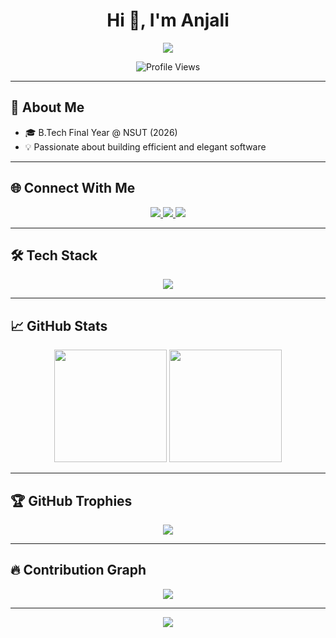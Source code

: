 <h1 align="center">Hi 👋, I'm Anjali</h1>

<p align="center">
  <img src="https://readme-typing-svg.demolab.com?font=Fira+Code&size=24&pause=1000&color=00F2FF&center=true&vCenter=true&width=600&lines=Aspiring+Software+Engineer;Open+Source+%7C+Machine+Learning+%7C+DSA+Lover" />
</p>

<p align="center">
  <img src="https://komarev.com/ghpvc/?username=anjalilongre9625&label=Profile%20views&color=00F2FF&style=flat-square" alt="Profile Views" />
</p>

---

## 🚀 About Me

- 🎓 B.Tech Final Year @ NSUT (2026)  
- 💡 Passionate about building efficient and elegant software

---

## 🌐 Connect With Me

<p align="center">
  <a href="https://www.linkedin.com/in/anjali-longre-573953258/" target="_blank">
    <img src="https://img.shields.io/badge/-LinkedIn-%230077B5?style=for-the-badge&logo=linkedin&logoColor=white"/>
  </a>
  <a href="https://kaggle.com/anjali31012004" target="_blank">
    <img src="https://img.shields.io/badge/-Kaggle-%2312100E?style=for-the-badge&logo=kaggle&logoColor=white"/>
  </a>
  <a href="mailto:anjalilongre349@gmail.com">
    <img src="https://img.shields.io/badge/Gmail-D14836?style=for-the-badge&logo=gmail&logoColor=white"/>
  </a>
</p>

---

## 🛠️ Tech Stack

<p align="center">
  <img src="https://skillicons.dev/icons?i=cpp,java,py,c,html,css,js,php,mysql,nuxt,linux,aws,selenium,opencv,matlab,git" />
</p>

---

## 📈 GitHub Stats

<p align="center">
  <img src="https://github-readme-stats.vercel.app/api?username=anjalilongre9625&show_icons=true&theme=tokyonight&hide_border=true&count_private=true" height="180"/>
  <img src="https://github-readme-stats.vercel.app/api/top-langs/?username=anjalilongre9625&layout=compact&theme=tokyonight&hide_border=true" height="180"/>
</p>

---

## 🏆 GitHub Trophies

<p align="center">
  <img src="https://github-profile-trophy.vercel.app/?username=anjalilongre9625&theme=onedark&no-frame=true&row=1&column=6" />
</p>

---

## 🔥 Contribution Graph

<p align="center">
  <img src="https://github-readme-activity-graph.vercel.app/graph?username=anjalilongre9625&theme=react-dark&area=true&hide_border=true" />
</p>

---

<p align="center">
  <img src="https://capsule-render.vercel.app/api?type=waving&color=gradient&height=120&section=footer"/>
</p>

